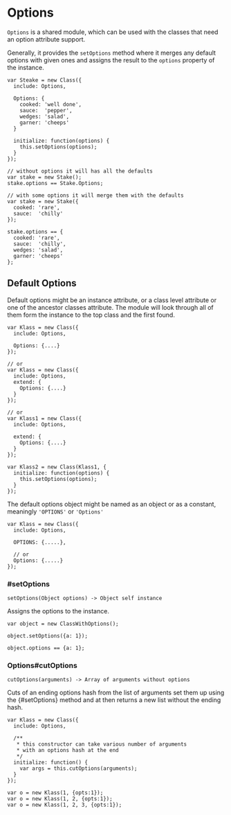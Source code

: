 # Options

`Options` is a shared module, which can be used with the classes that
need an option attribute support.

Generally, it provides the `setOptions` method where it merges any
default options with given ones and assigns the result to the `options`
property of the instance.

    var Steake = new Class({
      include: Options,
      
      Options: {
        cooked: 'well done',
        sauce:  'pepper',
        wedges: 'salad',
        garner: 'cheeps'
      }
      
      initialize: function(options) {
        this.setOptions(options);
      }
    });
  
    // without options it will has all the defaults
    var stake = new Stake();
    stake.options == Stake.Options;
    
    // with some options it will merge them with the defaults
    var stake = new Stake({
      cooked: 'rare',
      sauce:  'chilly'
    });
  
    stake.options == {
      cooked: 'rare',
      sauce:  'chilly',
      wedges: 'salad',
      garner: 'cheeps'
    };

## Default Options

Default options might be an instance attribute, or a class level attribute
or one of the ancestor classes attribute. The module will look through all of
them form the instance to the top class and the first found.

    var Klass = new Class({
      include: Options,
    
      Options: {....}
    });
  
    // or 
    var Klass = new Class({
      include: Options,
      extend: {
        Options: {....}
      }
    });
  
    // or 
    var Klass1 = new Class({
      include: Options,
    
      extend: {
        Options: {....}
      }
    });
  
    var Klass2 = new Class(Klass1, {
      initialize: function(options) {
        this.setOptions(options);
      }
    });

The default options object might be named as an object or as a constant,
meaningly `'OPTIONS'` or `'Options'`

    var Klass = new Class({
      include: Options,
    
      OPTIONS: {.....},
    
      // or
      Options: {.....}
    });

### #setOptions

    setOptions(Object options) -> Object self instance

Assigns the options to the instance.

    var object = new ClassWithOptions();
    
    object.setOptions({a: 1});
    
    object.options == {a: 1};


### Options#cutOptions
  
    cutOptions(arguments) -> Array of arguments without options

Cuts of an ending options hash from the list of arguments  set them up using 
the {#setOptions} method and at then returns a new list without the ending
hash.

    var Klass = new Class({
      include: Options,
    
      /**
       * this constructor can take various number of arguments
       * with an options hash at the end
       */
      initialize: function() {
        var args = this.cutOptions(arguments);
      }
    });
  
    var o = new Klass(1, {opts:1});
    var o = new Klass(1, 2, {opts:1});
    var o = new Klass(1, 2, 3, {opts:1});
  
